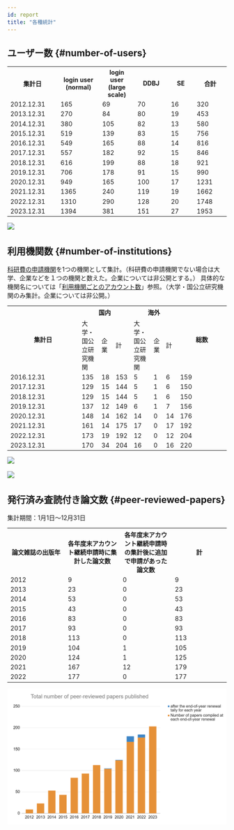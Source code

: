 ```yaml
---
id: report
title: "各種統計"
---
```




## ユーザー数 {#number-of-users}

<table>
<tr>
<th width="300">集計日</th>
<th width="300">login user (normal)</th>
<th width="300">login user (large scale)</th>
<th width="300">DDBJ</th>
<th width="300">SE</th>
<th width="300">合計</th>
</tr>
<tr>
<td>2012.12.31</td>
<td>165</td>
<td>69</td>
<td>70</td>
<td>16</td>
<td>320</td>
</tr>
<tr>
<td>2013.12.31</td>
<td>270</td>
<td>84</td>
<td>80</td>
<td>19</td>
<td>453</td>
</tr>
<tr>
<td>2014.12.31</td>
<td>380</td>
<td>105</td>
<td>82</td>
<td>13</td>
<td>580</td>
</tr>
<tr>
<td>2015.12.31</td>
<td>519</td>
<td>139</td>
<td>83</td>
<td>15</td>
<td>756</td>
</tr>
<tr>
<td>2016.12.31</td>
<td>549</td>
<td>165</td>
<td>88</td>
<td>14</td>
<td>816</td>
</tr>
<tr>
<td>2017.12.31</td>
<td>557</td>
<td>182</td>
<td>92</td>
<td>15</td>
<td>846</td>
</tr>
<tr>
<td>2018.12.31</td>
<td>616</td>
<td>199</td>
<td>88</td>
<td>18</td>
<td>921</td>
</tr>
<tr>
<td>2019.12.31</td>
<td>706</td>
<td>178</td>
<td>91</td>
<td>15</td>
<td>990</td>
</tr>
<tr>
<td>2020.12.31</td>
<td>949</td>
<td>165</td>
<td>100</td>
<td>17</td>
<td>1231</td>
</tr>
<tr>
<td>2021.12.31</td>
<td>1365</td>
<td>240</td>
<td>119</td>
<td>19</td>
<td>1662</td>
</tr>
<tr>
<td>2022.12.31</td>
<td>1310</td>
<td>290</td>
<td>128</td>
<td>20</td>
<td>1748</td>
</tr>
<tr>
<td>2023.12.31</td>
<td>1394</td>
<td>381</td>
<td>151</td>
<td>27</td>
<td>1953</td>
</tr>
</table>

![](total_Accounts.png)


## 利用機関数 {#number-of-institutions}

[科研費の申請機関](https://www-kaken.jsps.go.jp/kaken1/kikanList.do)を1つの機関として集計。（科研費の申請機関でない場合は大学、企業などを１つの機関と数えた。企業については非公開とする。）
具体的な機関名については「[利用機関ごとのアカウント数](/report/accounts_by_institution)」参照。（大学・国公立研究機関のみ集計。企業については非公開。）

<table>
<tbody>
<tr>
<th width="150" rowspan="2">集計日</th>
<th width="300" colspan="3">国内</th>
<th width="300" colspan="3">海外</th>
<th width="100" rowspan="2">総数</th>
</tr>
<tr>
<td>大学・国公立研究機関</td>
<td>企業</td>
<td>計</td>
<td>大学・国公立研究機関</td>
<td>企業</td>
<td>計</td>
</tr>
<tr>
<td>2016.12.31</td>
<td>135</td>
<td>18</td>
<td>153</td>
<td>5</td>
<td>1</td>
<td>6</td>
<td>159</td>
</tr>
<tr>
<td>2017.12.31</td>
<td>129</td>
<td>15</td>
<td>144</td>
<td>5</td>
<td>1</td>
<td>6</td>
<td>150</td>
</tr>
<tr>
<td>2018.12.31</td>
<td>129</td>
<td>15</td>
<td>144</td>
<td>5</td>
<td>1</td>
<td>6</td>
<td>150</td>
</tr>
<tr>
<td>2019.12.31</td>
<td>137</td>
<td>12</td>
<td>149</td>
<td>6</td>
<td>1</td>
<td>7</td>
<td>156</td>
</tr>
<tr>
<td>2020.12.31</td>
<td>148</td>
<td>14</td>
<td>162</td>
<td>14</td>
<td>0</td>
<td>14</td>
<td>176</td>
</tr>
<tr>
<td>2021.12.31</td>
<td>161</td>
<td>14</td>
<td>175</td>
<td>17</td>
<td>0</td>
<td>17</td>
<td>192</td>
</tr>
<tr>
<td>2022.12.31</td>
<td>173</td>
<td>19</td>
<td>192</td>
<td>12</td>
<td>0</td>
<td>12</td>
<td>204</td>
</tr>
<tr>
<td>2023.12.31</td>
<td>170</td>
<td>34</td>
<td>204</td>
<td>16</td>
<td>0</td>
<td>16</td>
<td>220</td>
</tr>
</tbody>
</table>

![](totalnumber_institute.png)

![](totalnumber_institute_map.png)


## 発行済み査読付き論文数 {#peer-reviewed-papers}

集計期間：1月1日〜12月31日


<table>
<tr>
<th width="300">論文雑誌の出版年</th>
<th width="300">各年度末アカウント継続申請時に集計した論文数</th>
<th width="300">各年度末アカウント継続申請時の集計後に追加で申請があった論文数</th>
<th width="300">計</th>
</tr>
<tr>
<td>2012</td>
<td>9</td>
<td>0</td>
<td>9</td>
</tr>
<tr>
<td>2013</td>
<td>23</td>
<td>0</td>
<td>23</td>
</tr>
<tr>
<td>2014</td>
<td>53</td>
<td>0</td>
<td>53</td>
</tr>
<tr>
<td>2015</td>
<td>43</td>
<td>0</td>
<td>43</td>
</tr>
<tr>
<td>2016</td>
<td>83</td>
<td>0</td>
<td>83</td>
</tr>
<tr>
<td>2017</td>
<td>93</td>
<td>0</td>
<td>93</td>
</tr>
<tr>
<td>2018</td>
<td>113</td>
<td>0</td>
<td>113</td>
</tr>
<tr>
<td>2019</td>
<td>104</td>
<td>1</td>
<td>105</td>
</tr>
<tr>
<td>2020</td>
<td>124</td>
<td>1</td>
<td>125</td>
</tr>
<tr>
<td>2021</td>
<td>167</td>
<td>12</td>
<td>179</td>
</tr>
<tr>
<td>2022</td>
<td>177</td>
<td>0</td>
<td>177</td>
</tr>
</table>

![](total_paper.png)
